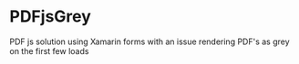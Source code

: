 # PDFjsGrey
PDF js solution using Xamarin forms with an issue rendering PDF's as grey on the first few loads
